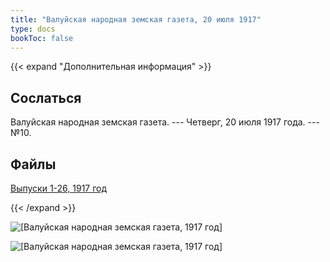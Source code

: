```yaml
---
title: "Валуйская народная земская газета, 20 июля 1917"
type: docs
bookToc: false
---
```


{{< expand "Дополнительная информация" >}}
## Сослаться
Валуйская народная земская газета. --- Четверг, 20 июля 1917 года. --- №10.

## Файлы
[Выпуски 1-26, 1917 год](https://www.dropbox.com/sh/f66udc3wv8z9994/AADjgSdoNAVKO_sDOpFltcOta?dl=0)

{{< /expand >}}

![[Валуйская народная земская газета, 1917 год]](/static/img/papers/1917_№10.jpg)

![[Валуйская народная земская газета, 1917 год]](/static/img/papers/1917_№10_p2.jpg)
